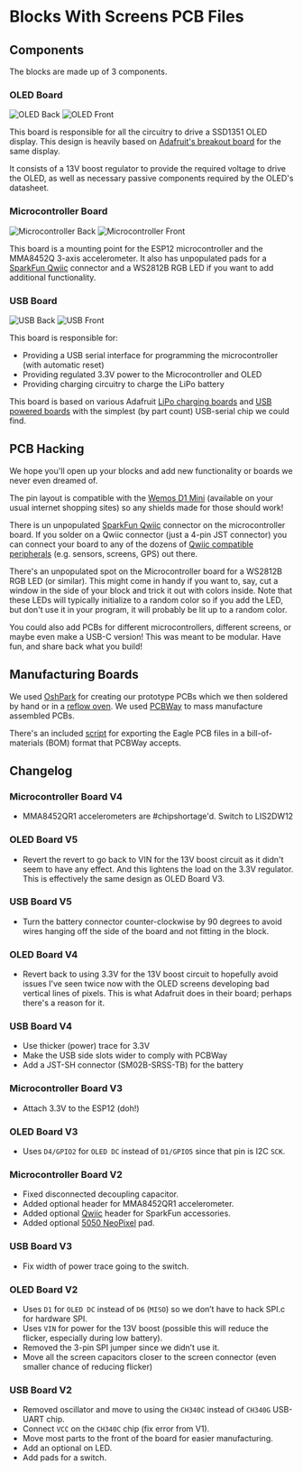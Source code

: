 # Blocks With Screens PCB Files

## Components

The blocks are made up of 3 components.

### OLED Board

![OLED Back](https://user-images.githubusercontent.com/218876/99321449-b116e980-2822-11eb-9ae4-aa685a7b6b91.png) ![OLED Front](https://user-images.githubusercontent.com/218876/99321454-b1af8000-2822-11eb-80dd-8d2bca46f54a.png)

This board is responsible for all the circuitry to drive a SSD1351 OLED display. This design is heavily based on [Adafruit's breakout board](https://github.com/adafruit/Adafruit-1.5inch-Color-OLED-PCB) for the same display.

It consists of a 13V boost regulator to provide the required voltage to drive the OLED, as well as necessary passive components required by the OLED's datasheet.

### Microcontroller Board

![Microcontroller Back](https://user-images.githubusercontent.com/218876/99321508-d9064d00-2822-11eb-97be-c0dcf3f74503.png) ![Microcontroller Front](https://user-images.githubusercontent.com/218876/99321512-d99ee380-2822-11eb-9604-5819c3f5eadf.png)

This board is a mounting point for the ESP12 microcontroller and the MMA8452Q 3-axis accelerometer. It also has unpopulated pads for a [SparkFun Qwiic](https://www.sparkfun.com/qwiic) connector and a WS2812B RGB LED if you want to add additional functionality.

### USB Board

![USB Back](https://user-images.githubusercontent.com/218876/99321787-7c576200-2823-11eb-9ce4-1becdb05f49a.png) ![USB Front](https://user-images.githubusercontent.com/218876/99321789-7ceff880-2823-11eb-97ea-6fdcfcb138af.png)

This board is responsible for:
* Providing a USB serial interface for programming the microcontroller (with automatic reset)
* Providing regulated 3.3V power to the Microcontroller and OLED
* Providing charging circuitry to charge the LiPo battery

This board is based on various Adafruit [LiPo charging boards](https://learn.adafruit.com/adafruit-pro-trinket-lipoly-slash-liion-backpack) and [USB powered boards](https://learn.adafruit.com/introducing-trinket/downloads) with the simplest (by part count) USB-serial chip we could find.

## PCB Hacking

We hope you'll open up your blocks and add new functionality or boards we never even dreamed of.

The pin layout is compatible with the [Wemos D1 Mini](https://docs.wemos.cc/en/latest/d1/d1_mini.html) (available on your usual internet shopping sites) so any shields made for those should work!

There is un unpopulated [SparkFun Qwiic](https://www.sparkfun.com/qwiic) connector on the microcontroller board. If you solder on a Qwiic connector (just a 4-pin JST connector) you can connect your board to any of the dozens of [Qwiic compatible peripherals](https://www.sparkfun.com/qwiic#products) (e.g. sensors, screens, GPS) out there.

There's an unpopulated spot on the Microcontroller board for a WS2812B RGB LED (or similar). This might come in handy if you want to, say, cut a window in the side of your block and trick it out with colors inside. Note that these LEDs will typically initialize to a random color so if you add the LED, but don't use it in your program, it will probably be lit up to a random color.

You could also add PCBs for different microcontrollers, different screens, or maybe even make a USB-C version! This was meant to be modular. Have fun, and share back what you build!

## Manufacturing Boards

We used [OshPark](https://oshpark.com/) for creating our prototype PCBs which we then soldered by hand or in a [reflow oven](https://github.com/UnifiedEngineering/T-962-improvements). We used [PCBWay](https://www.pcbway.com/) to mass manufacture assembled PCBs.

There's an included [script](https://github.com/bountylabs/blocks-with-screens/blob/main/pcb/eagle_to_pcbway.py) for exporting the Eagle PCB files in a bill-of-materials (BOM) format that PCBWay accepts.

## Changelog

### Microcontroller Board V4

* MMA8452QR1 accelerometers are #chipshortage'd. Switch to LIS2DW12

### OLED Board V5

* Revert the revert to go back to VIN for the 13V boost circuit as it didn't seem to have any effect. And this lightens the load on the 3.3V regulator. This is effectively the same design as OLED Board V3.

### USB Board V5

* Turn the battery connector counter-clockwise by 90 degrees to avoid wires hanging off the side of the board and not fitting in the block.

### OLED Board V4

* Revert back to using 3.3V for the 13V boost circuit to hopefully avoid issues I've seen twice now with the OLED screens developing bad vertical lines of pixels. This is what Adafruit does in their board; perhaps there's a reason for it.

### USB Board V4

* Use thicker (power) trace for 3.3V
* Make the USB side slots wider to comply with PCBWay
* Add a JST-SH connector (SM02B-SRSS-TB) for the battery

### Microcontroller Board V3

* Attach 3.3V to the ESP12 (doh!)

### OLED Board V3

* Uses `D4/GPIO2` for `OLED DC` instead of `D1/GPIO5` since that pin is I2C `SCK`.

### Microcontroller Board V2

* Fixed disconnected decoupling capacitor.
* Added optional header for MMA8452QR1 accelerometer.
* Added optional [Qwiic](https://www.sparkfun.com/qwiic) header for SparkFun accessories.
* Added optional [5050 NeoPixel](https://www.adafruit.com/product/1655) pad.

### USB Board V3

* Fix width of power trace going to the switch.

### OLED Board V2

* Uses `D1` for `OLED DC` instead of `D6` (`MISO`) so we don’t have to hack SPI.c for hardware SPI.
* Uses `VIN` for power for the 13V boost (possible this will reduce the flicker, especially during low battery).
* Removed the 3-pin SPI jumper since we didn’t use it.
* Move all the screen capacitors closer to the screen connector (even smaller chance of reducing flicker)

### USB Board V2

* Removed oscillator and move to using the `CH340C` instead of `CH340G` USB-UART chip.
* Connect `VCC` on the `CH340C` chip (fix error from V1).
* Move most parts to the front of the board for easier manufacturing.
* Add an optional on LED.
* Add pads for a switch.
